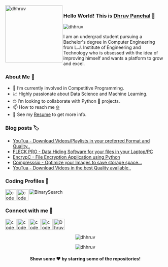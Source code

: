 <img align="left" width="180" height="180" alt="dhhruv" src="https://user-images.githubusercontent.com/72680045/103229550-485e7900-4959-11eb-95d2-41cdbc444ec0.png" />

### Hello World! This is [Dhruv Panchal](https://dhhruv.github.io/) 👋

<p align="left"> 
	<img src="https://komarev.com/ghpvc/?username=dhhruv&color=blue" alt="dhhruv" /> 
</p>

I am an undergrad student pursuing a Bachelor's degree in Computer Engineering from L.J. Institute of Engineering and Technology who is obsessed with the idea of improving himself and wants a platform to grow and excel.
<br>

### About Me 🚀
- 🔭 I’m currently involved in Competitive Programming.
- 📈 Highly passionate about Data Science and Machine Learning.
- 🤓 I’m looking to collaborate with Python 🐍 projects.
- 📫 How to reach me  [🌐](https://dhhruv.github.io)
- 📝 See my [Resume](https://dhhruv.github.io/assets/Dhruv's%20Resume.pdf) to get more info.

### Blog posts 🏷
<!-- BLOG-POST-LIST:START -->
- [YouTua - Download Videos/Playlists in your preferred Format and Quality..](https://dev.to/dhhruv/youtua-download-videos-playlists-in-your-preferred-format-and-quality-4mon)
- [FLECK PRO - Data Hiding Software for your files in your Laptop/PC](https://dev.to/dhhruv/fleck-pro-data-hiding-software-for-your-files-in-your-laptop-pc-3e2n)
- [EncrypC - File Encryption Application using Python](https://dev.to/dhhruv/encrypc-file-encryption-application-using-python-1cdn)
- [Compresssio - Optimize your Images to save storage space...](https://dev.to/dhhruv/compresssio-optimize-your-images-to-save-storage-space-fcp)
- [YouTua - Download Videos  in the best Quality available..](https://dev.to/dhhruv/youtua-download-videos-in-the-best-quality-available-ikl)
<!-- BLOG-POST-LIST:END -->

### Coding Profiles 🧔
[<img align="left" alt="codeSTACKr | HackerRank" width="35px" src="https://cdn.jsdelivr.net/npm/simple-icons@v3/icons/hackerrank.svg" />](https://www.hackerrank.com/panchaldhruvn)
[<img align="left" alt="codeSTACKr | HackerEarth" width="35px" src="https://cdn.jsdelivr.net/npm/simple-icons@v3/icons/hackerearth.svg" />](https://www.hackerearth.com/@dhhruv23)
[<img align="left" alt="BinarySearch" src="https://user-images.githubusercontent.com/72680045/103211911-7929b880-492f-11eb-9ea9-cafa0413fedf.png" />](https://binarysearch.com/@/lasa73)
<br>
<br>

### Connect with me 👋

[<img align="left" alt="codeSTACKr | LinkedIn" width="35px" src="https://cdn.jsdelivr.net/npm/simple-icons@v3/icons/linkedin.svg" />](https://www.linkedin.com/in/dhhruv/)
[<img align="left" alt="codeSTACKr | Instagram" width="35px" src="https://cdn.jsdelivr.net/npm/simple-icons@v3/icons/instagram.svg" />](https://www.instagram.com/dhhruv23/)
[<img align="left" alt="codeSTACKr | Gmail" width="35px" src="https://cdn.jsdelivr.net/npm/simple-icons@v3/icons/gmail.svg" />](mailto:180320107529.ce.dhruv@gmail.com)
[<img align="left" alt="codeSTACKr | Medium" width="35px" src="https://cdn.jsdelivr.net/npm/simple-icons@v3/icons/medium.svg" />](https://dhhruv.medium.com/)
<a href="https://dev.to/dhhruv">
  <img src="https://d2fltix0v2e0sb.cloudfront.net/dev-badge.svg" alt="Dhruv Panchal's DEV Community Profile" height="35" width="35">
</a>
<br>

<p align="center"> <img src="https://github-readme-stats.vercel.app/api?username=dhhruv&show_icons=true&count_private=true&cache_seconds=2000&include_all_commits=true" alt="dhhruv" /> </p>
<p align="center"> <img src="https://github-readme-stats.vercel.app/api/top-langs/?username=dhhruv&langs_count=7&show_icons=true&count_private=true&cache_seconds=2000" alt="dhhruv" /> </p>


<p align="center">
 <h4 align="center">Show some ❤️ by starring some of the repositories!</h4>
</p>
